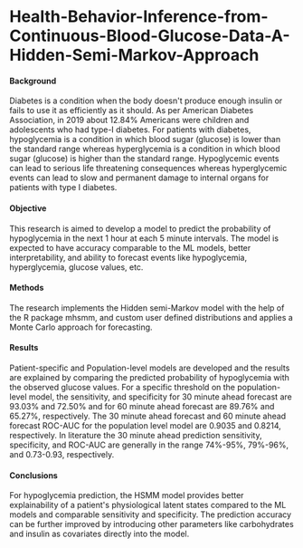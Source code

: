 # Health-Behavior-Inference-from-Continuous-Blood-Glucose-Data-A-Hidden-Semi-Markov-Approach

#### Background
Diabetes is a condition when the body doesn't produce enough insulin or fails to use it as efficiently as it should. As per American Diabetes Association, in 2019 about 12.84\% Americans were children and adolescents who had type-I diabetes. For patients with diabetes, hypoglycemia is a condition in which blood sugar (glucose) is lower than the standard range whereas hyperglycemia is a condition in which blood sugar (glucose) is higher than the standard range. Hypoglycemic events can lead to serious life threatening consequences whereas hyperglycemic events can lead to slow and permanent damage to internal organs for patients with type I diabetes.
#### Objective
This research is aimed to develop a model to predict the probability of hypoglycemia in the next 1 hour at each 5 minute intervals. The model is expected to have accuracy comparable to the ML models, better interpretability, and ability to forecast events like hypoglycemia, hyperglycemia, glucose values, etc. 
#### Methods
The research implements the Hidden semi-Markov model with the help of the R package mhsmm, and custom user defined distributions and applies a Monte Carlo approach for forecasting. 
#### Results
Patient-specific and Population-level models are developed and the results are explained by comparing the predicted probability of hypoglycemia with the observed glucose values. For a specific threshold on the population-level model, the sensitivity, and specificity for 30 minute ahead forecast are 93.03\% and 72.50\% and for 60 minute ahead forecast are 89.76\% and 65.27\%, respectively. The 30 minute ahead forecast and 60 minute ahead forecast ROC-AUC for the population level model are 0.9035 and 0.8214, respectively. In literature the 30 minute ahead prediction sensitivity, specificity, and ROC-AUC are generally in the range 74\%-95\%, 79\%-96\%, and 0.73-0.93, respectively.
#### Conclusions
For hypoglycemia prediction, the HSMM model provides better explainability of a patient's physiological latent states compared to the ML models and comparable sensitivity and specificity. The prediction accuracy can be further improved by introducing other parameters like carbohydrates and insulin as covariates directly into the model.
